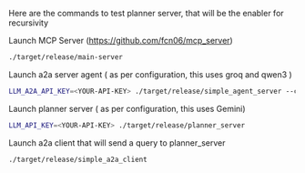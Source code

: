 Here are the commands to test planner server, that will be the enabler for recursivity


Launch MCP Server (https://github.com/fcn06/mcp_server)
```bash
./target/release/main-server
```

Launch a2a server agent ( as per configuration, this uses groq and qwen3 )
```bash
LLM_A2A_API_KEY=<YOUR-API-KEY> ./target/release/simple_agent_server --config-file "configuration/agent_a2a_config.toml"
```

Launch planner server ( as per configuration, this uses Gemini)
```bash
LLM_API_KEY=<YOUR-API-KEY> ./target/release/planner_server
```

Launch a2a client that will send a query to planner_server
```bash
./target/release/simple_a2a_client 
```
